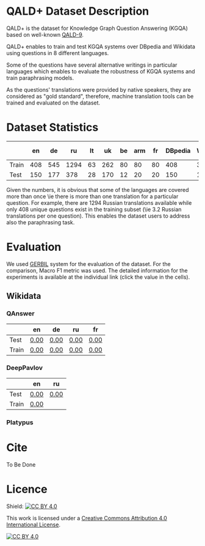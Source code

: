 # QALD+ Dataset Description

QALD+ is the dataset for Knowledge Graph Question Answering (KGQA) based on well-known [QALD-9](https://github.com/ag-sc/QALD/tree/master/9/data).

QALD+ enables to train and test KGQA systems over DBpedia and Wikidata using questions in 8 different languages.

Some of the questions have several alternative writings in particular languages which enables to evaluate the robustness of KGQA systems and train paraphrasing models.

As the questions' translations were provided by native speakers, they are considered as "gold standard", therefore, machine translation tools can be trained and evaluated on the dataset.

# Dataset Statistics

|       | en  | de  | ru   | lt | uk  | be | arm | fr | DBpedia | Wikidata | # questions |
|-------|-----|-----|------|----|-----|----|-----|----|---------|----------|-------------|
| Train | 408 | 545 | 1294 | 63 | 262 | 80 |  80 | 80 |     408 |      373 |         408 |
| Test  | 150 | 177 |  378 | 28 | 170 | 12 |  20 | 20 |     150 |      137 |         150 |

Given the numbers, it is obvious that some of the languages are covered more than once \ie there is more than one translation for a particular question.
For example, there are 1294 Russian translations available while only 408 unique questions exist in the training subset (\ie 3.2 Russian translations per one question).
This enables the dataset users to address also the paraphrasing task.

# Evaluation

We used [GERBIL]() system for the evaluation of the dataset. For the comparison, Macro F1 metric was used. The detailed information for the experiments is available at the individual link (click the value in the cells).

## Wikidata

### QAnswer

|     | en | de | ru | fr |
|-----|----|----|----|----|
|Test |[0.00](http://gerbil-qa.aksw.org/gerbil/experiment?id=202110010001)|[0.00](http://gerbil-qa.aksw.org/gerbil/experiment?id=202110010002)|[0.00](http://gerbil-qa.aksw.org/gerbil/experiment?id=202110010003)|[0.00](http://gerbil-qa.aksw.org/gerbil/experiment?id=202110010004)|
|Train|[0.00](http://gerbil-qa.aksw.org/gerbil/experiment?id=202110010007)|[0.00](http://gerbil-qa.aksw.org/gerbil/experiment?id=202110080002)|[0.00](http://gerbil-qa.aksw.org/gerbil/experiment?id=202110080003)|[0.00](http://gerbil-qa.aksw.org/gerbil/experiment?id=202110080004)|

### DeepPavlov


|     | en | ru |
|-----|----|----|
|Test |[0.00](http://gerbil-qa.aksw.org/gerbil/experiment?id=202110080010)|[0.00](http://gerbil-qa.aksw.org/gerbil/experiment?id=202110090000)|
|Train|[0.00](http://gerbil-qa.aksw.org/gerbil/experiment?id=202110090001)||

### Platypus

# Cite

To Be Done

# Licence

Shield: [![CC BY 4.0][cc-by-shield]][cc-by]

This work is licensed under a
[Creative Commons Attribution 4.0 International License][cc-by].

[![CC BY 4.0][cc-by-image]][cc-by]

[cc-by]: http://creativecommons.org/licenses/by/4.0/
[cc-by-image]: https://i.creativecommons.org/l/by/4.0/88x31.png
[cc-by-shield]: https://img.shields.io/badge/License-CC%20BY%204.0-lightgrey.svg
